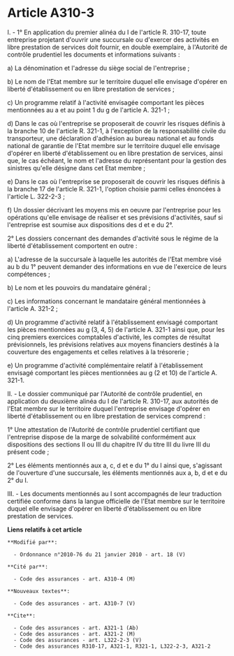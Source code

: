 # Article A310-3

I. - 1° En application du premier alinéa du I de l'article R. 310-17, toute entreprise projetant d'ouvrir une succursale ou
d'exercer des activités en libre prestation de services doit fournir, en double exemplaire, à l'Autorité de contrôle
prudentiel les documents et informations suivants :

a) La dénomination et l'adresse du siège social de l'entreprise ;

b) Le nom de l'Etat membre sur le territoire duquel elle envisage d'opérer en liberté d'établissement ou en libre prestation
de services ;

c) Un programme relatif à l'activité envisagée comportant les pièces mentionnées au a et au point 1 du g de l'article A.
321-1 ;

d) Dans le cas où l'entreprise se proposerait de couvrir les risques définis à la branche 10 de l'article R. 321-1, à
l'exception de la responsabilité civile du transporteur, une déclaration d'adhésion au bureau national et au fonds national
de garantie de l'Etat membre sur le territoire duquel elle envisage d'opérer en liberté d'établissement ou en libre
prestation de services, ainsi que, le cas échéant, le nom et l'adresse du représentant pour la gestion des sinistres qu'elle
désigne dans cet Etat membre ;

e) Dans le cas où l'entreprise se proposerait de couvrir les risques définis à la branche 17 de l'article R. 321-1, l'option
choisie parmi celles énoncées à l'article L. 322-2-3 ;

f) Un dossier décrivant les moyens mis en oeuvre par l'entreprise pour les opérations qu'elle envisage de réaliser et ses
prévisions d'activités, sauf si l'entreprise est soumise aux dispositions des d et e du 2°.

2° Les dossiers concernant des demandes d'activité sous le régime de la liberté d'établissement comportent en outre :

a) L'adresse de la succursale à laquelle les autorités de l'Etat membre visé au b du 1° peuvent demander des informations en
vue de l'exercice de leurs compétences ;

b) Le nom et les pouvoirs du mandataire général ;

c) Les informations concernant le mandataire général mentionnées à l'article A. 321-2 ;

d) Un programme d'activité relatif à l'établissement envisagé comportant les pièces mentionnées au g (3, 4, 5) de l'article
A. 321-1 ainsi que, pour les cinq premiers exercices comptables d'activité, les comptes de résultat prévisionnels, les
prévisions relatives aux moyens financiers destinés à la couverture des engagements et celles relatives à la trésorerie ;

e) Un programme d'activité complémentaire relatif à l'établissement envisagé comportant les pièces mentionnées au g (2 et 10)
de l'article A. 321-1.

II. - Le dossier communiqué par l'Autorité de contrôle prudentiel, en application du deuxième alinéa du I de l'article R.
310-17, aux autorités de l'Etat membre sur le territoire duquel l'entreprise envisage d'opérer en liberté d'établissement ou
en libre prestation de services comprend :

1° Une attestation de l'Autorité de contrôle prudentiel certifiant que l'entreprise dispose de la marge de solvabilité
conformément aux dispositions des sections II ou III du chapitre IV du titre III du livre III du présent code ;

2° Les éléments mentionnés aux a, c, d et e du 1° du I ainsi que, s'agissant de l'ouverture d'une succursale, les éléments
mentionnés aux a, b, d et e du 2° du I.

III. - Les documents mentionnés au I sont accompagnés de leur traduction certifiée conforme dans la langue officielle de
l'Etat membre sur le territoire duquel elle envisage d'opérer en liberté d'établissement ou en libre prestation de services.

**Liens relatifs à cet article**

	**Modifié par**:

	  - Ordonnance n°2010-76 du 21 janvier 2010 - art. 18 (V)

	**Cité par**:

	  - Code des assurances - art. A310-4 (M)

	**Nouveaux textes**:

	  - Code des assurances - art. A310-7 (V)

	**Cite**:

	  - Code des assurances - art. A321-1 (Ab)
	  - Code des assurances - art. A321-2 (M)
	  - Code des assurances - art. L322-2-3 (V)
	  - Code des assurances R310-17, A321-1, R321-1, L322-2-3, A321-2
